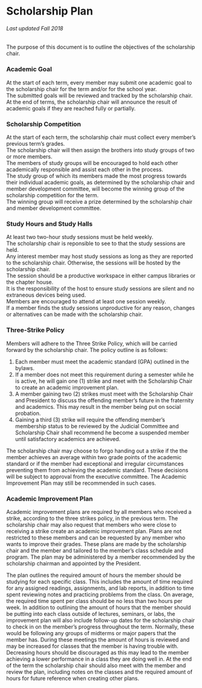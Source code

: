# Scholarship Plan
###### Last updated Fall 2018

The purpose of this document is to outline the objectives of the scholarship chair.

### Academic Goal

At the start of each term, every member may submit one academic goal to the scholarship chair for the term and/or for the school year.  
The submitted goals will be reviewed and tracked by the scholarship chair.  
At the end of terms, the scholarship chair will announce the result of academic goals if they are reached fully or partially.

### Scholarship Competition

At the start of each term, the scholarship chair must collect every member’s previous term’s grades.  
The scholarship chair will then assign the brothers into study groups of two or more members.  
The members of study groups will be encouraged to hold each other academically responsible and assist each other in the process.  
The study group of which its members made the most progress towards their individual academic goals, as determined by the scholarship chair and member development committee, will become the winning group of the scholarship competition for the term.  
The winning group will receive a prize determined by the scholarship chair and member development committee.

### Study Hours and Study Halls

At least two two-hour study sessions must be held weekly.  
The scholarship chair is reponsible to see to that the study sessions are held.  
Any interest member may host study sessions as long as they are reported to the scholarship chair. Otherwise, the sessions will be hosted by the scholarship chair.  
The session should be a productive workspace in either campus libraries or the chapter house.  
It is the responsibility of the host to ensure study sessions are silent and no extraneous devices being used.  
Members are encouraged to attend at least one session weekly.  
If a member finds the study sessions unproductive for any reason, changes or alternatives can be made with the scholarship chair.

### Three-Strike Policy

Members will adhere to the Three Strike Policy, which will be carried forward by the scholarship chair. The policy outline is as follows:

1. Each member must meet the academic standard (GPA) outlined in the bylaws.
2. If a member does not meet this requirement during a semester while he is active, he will gain one (1) strike and meet with the Scholarship Chair to create an academic improvement plan.
3. A member gaining two (2) strikes must meet with the Scholarship Chair and President to discuss the offending member’s future in the fraternity and academics. This may result in the member being put on social probation.
4. Gaining a third (3) strike will require the offending member’s membership status to be reviewed by the Judicial Committee and Scholarship Chair shall recommend he become a suspended member until satisfactory academics are achieved.

The scholarship chair may choose to forgo handing out a strike if the the member achieves an average within two grade points of the academic standard or if the member had exceptional and irregular circumstances preventing them from achieving the academic standard. These decisions will be subject to approval from the executive committee. The Academic Improvement Plan may still be recommended in such cases.

### Academic Improvement Plan

Academic improvement plans are required by all members who received a strike, according to the three strikes policy, in the previous term. The scholarship chair may also request that members who were close to receiving a strike create an academic improvement plan. Plans are not restricted to these members and can be requested by any member who wants to improve their grades. These plans are made by the scholarship chair and the member and tailored to the member’s class schedule and program.
The plan may be administered by a member recommended by the scholarship chairman and appointed by the President.

The plan outlines the required amount of hours the member should be studying for each specific class. This includes the amount of time required for any assigned readings, assignments, and lab reports, in addition to time spent reviewing notes and practicing problems from the class. On average, the required time spent per class should be no less than two hours per week. In addition to outlining the amount of hours that the member should be putting into each class outside of lectures, seminars, or labs, the improvement plan will also include follow-up dates for the scholarship chair to check in on the member’s progress throughout the term. Normally, these would be following any groups of midterms or major papers that the member has. During these meetings the amount of hours is reviewed and may be increased for classes that the member is having trouble with. Decreasing hours should be discouraged as this may lead to the member achieving a lower performance in a class they are doing well in. At the end of the term the scholarship chair should also meet with the member and review the plan, including notes on the classes and the required amount of hours for future reference when creating other plans.
